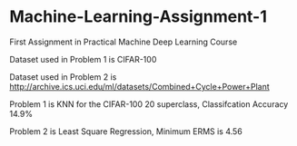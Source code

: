 # Machine-Learning-Assignment-1
First Assignment in Practical Machine Deep Learning Course

Dataset used in Problem 1 is CIFAR-100

Dataset used in Problem 2 is http://archive.ics.uci.edu/ml/datasets/Combined+Cycle+Power+Plant

Problem 1 is KNN for the CIFAR-100 20 superclass, Classifcation Accuracy 14.9%

Problem 2 is Least Square Regression, Minimum ERMS is 4.56
